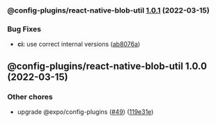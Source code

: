 ### @config-plugins/react-native-blob-util [1.0.1](https://github.com/expo/config-plugins/compare/@config-plugins/react-native-blob-util@1.0.0...@config-plugins/react-native-blob-util@1.0.1) (2022-03-15)


### Bug Fixes

* **ci:** use correct internal versions ([ab8076a](https://github.com/expo/config-plugins/commit/ab8076adf51e9ba0439eba60b153d729a0996b8d))

## @config-plugins/react-native-blob-util 1.0.0 (2022-03-15)


### Other chores

* upgrade @expo/config-plugins ([#49](https://github.com/expo/config-plugins/issues/49)) ([119e31e](https://github.com/expo/config-plugins/commit/119e31edf110409272ace750f02d651124e1a22d))
